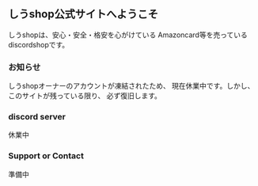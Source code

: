 ## しうshop公式サイトへようこそ

しうshopは、安心・安全・格安を心がけている
Amazoncard等を売っているdiscordshopです。

### お知らせ

しうshopオーナーのアカウントが凍結されたため、
現在休業中です。しかし、このサイトが残っている限り、
必ず復旧します。



### discord server

休業中

### Support or Contact

準備中
